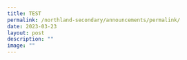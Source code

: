 ```yaml
---
title: TEST
permalink: /northland-secondary/announcements/permalink/
date: 2023-03-23
layout: post
description: ""
image: ""
---
```

